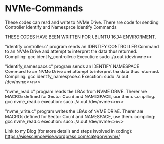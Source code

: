 # NVMe-Commands
These codes can read and write to NVMe Drive. There are code for sending Controller Identify and Namespace Identify Commands.


THESE CODES HAVE BEEN WRITTEN FOR UBUNTU 16.04 ENVIRONMENT.

"identify_controller.c" program sends an IDENTIFY CONTROLLER Command to an  NVMe Drive and attempt to interpret the data thus returned.
Compiling:  gcc identify_controller.c
Execution: sudo ./a.out /dev/nvme<>

"identify_namespace.c" program sends an IDENTIFY NAMESPACE Command to an NVMe Drive and attempt to interpret the data thus returned.
Compiling:  gcc identify_namespace.c
Execution: sudo ./a.out /dev/nvme<>n<>

"nvme_read.c" program reads the LBAs from NVME DRIVE. Therer are MACROs defined for Sector Count and NAMESPACE, use them.
compiling: gcc nvme_read.c
execution: sudo ./a.out /dev/nvme<>n<>

"nvme_write.c" program writes the LBAs of NVME DRIVE. Therer are MACROs defined for Sector Count and NAMESPACE, use them.
compiling: gcc nvme_read.c
execution: sudo ./a.out /dev/nvme<>n<>


Link to my Blog (for more details and steps involved in coding):
https://wisesciencewise.wordpress.com/category/nvme/
